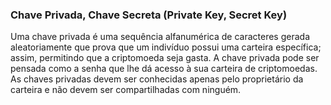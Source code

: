 ### Chave Privada, Chave Secreta (Private Key, Secret Key)

Uma chave privada é uma sequência alfanumérica de caracteres gerada aleatoriamente que prova que um indivíduo possui uma carteira específica; assim, permitindo que a criptomoeda seja gasta. A chave privada pode ser pensada como a senha que lhe dá acesso à sua carteira de criptomoedas. As chaves privadas devem ser conhecidas apenas pelo proprietário da carteira e não devem ser compartilhadas com ninguém.
